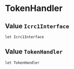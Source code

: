 # TokenHandler

## Value `Icrc1Interface`
``` motoko
let Icrc1Interface
```


## Value `TokenHandler`
``` motoko
let TokenHandler
```

